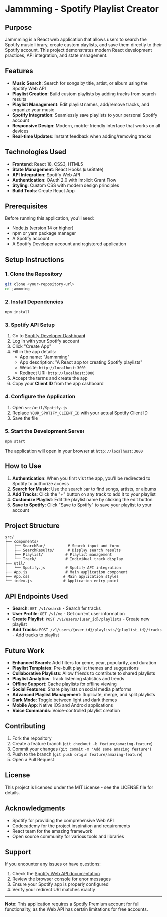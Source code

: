 # Jammming - Spotify Playlist Creator

## Purpose

Jammming is a React web application that allows users to search the Spotify music library, create custom playlists, and save them directly to their Spotify account. This project demonstrates modern React development practices, API integration, and state management.

## Features

- **Music Search**: Search for songs by title, artist, or album using the Spotify Web API
- **Playlist Creation**: Build custom playlists by adding tracks from search results
- **Playlist Management**: Edit playlist names, add/remove tracks, and organize your music
- **Spotify Integration**: Seamlessly save playlists to your personal Spotify account
- **Responsive Design**: Modern, mobile-friendly interface that works on all devices
- **Real-time Updates**: Instant feedback when adding/removing tracks

## Technologies Used

- **Frontend**: React 18, CSS3, HTML5
- **State Management**: React Hooks (useState)
- **API Integration**: Spotify Web API
- **Authentication**: OAuth 2.0 with Implicit Grant Flow
- **Styling**: Custom CSS with modern design principles
- **Build Tools**: Create React App

## Prerequisites

Before running this application, you'll need:

- Node.js (version 14 or higher)
- npm or yarn package manager
- A Spotify account
- A Spotify Developer account and registered application

## Setup Instructions

### 1. Clone the Repository

```bash
git clone <your-repository-url>
cd jammming
```

### 2. Install Dependencies

```bash
npm install
```

### 3. Spotify API Setup

1. Go to [Spotify Developer Dashboard](https://developer.spotify.com/dashboard/)
2. Log in with your Spotify account
3. Click "Create App"
4. Fill in the app details:
   - App name: "Jammming"
   - App description: "A React app for creating Spotify playlists"
   - Website: `http://localhost:3000`
   - Redirect URI: `http://localhost:3000`
5. Accept the terms and create the app
6. Copy your **Client ID** from the app dashboard

### 4. Configure the Application

1. Open `src/util/Spotify.js`
2. Replace `YOUR_SPOTIFY_CLIENT_ID` with your actual Spotify Client ID
3. Save the file

### 5. Start the Development Server

```bash
npm start
```

The application will open in your browser at `http://localhost:3000`

## How to Use

1. **Authentication**: When you first visit the app, you'll be redirected to Spotify to authorize access
2. **Search for Music**: Use the search bar to find songs, artists, or albums
3. **Add Tracks**: Click the "+" button on any track to add it to your playlist
4. **Customize Playlist**: Edit the playlist name by clicking the edit button
5. **Save to Spotify**: Click "Save to Spotify" to save your playlist to your account

## Project Structure

```
src/
├── components/
│   ├── SearchBar/          # Search input and form
│   ├── SearchResults/      # Display search results
│   ├── Playlist/          # Playlist management
│   └── Track/             # Individual track display
├── util/
│   └── Spotify.js         # Spotify API integration
├── App.js                 # Main application component
├── App.css               # Main application styles
└── index.js              # Application entry point
```

## API Endpoints Used

- **Search**: `GET /v1/search` - Search for tracks
- **User Profile**: `GET /v1/me` - Get current user information
- **Create Playlist**: `POST /v1/users/{user_id}/playlists` - Create new playlist
- **Add Tracks**: `POST /v1/users/{user_id}/playlists/{playlist_id}/tracks` - Add tracks to playlist

## Future Work

- **Enhanced Search**: Add filters for genre, year, popularity, and duration
- **Playlist Templates**: Pre-built playlist themes and suggestions
- **Collaborative Playlists**: Allow friends to contribute to shared playlists
- **Playlist Analytics**: Track listening statistics and trends
- **Offline Support**: Cache playlists for offline viewing
- **Social Features**: Share playlists on social media platforms
- **Advanced Playlist Management**: Duplicate, merge, and split playlists
- **Dark Mode**: Toggle between light and dark themes
- **Mobile App**: Native iOS and Android applications
- **Voice Commands**: Voice-controlled playlist creation

## Contributing

1. Fork the repository
2. Create a feature branch (`git checkout -b feature/amazing-feature`)
3. Commit your changes (`git commit -m 'Add some amazing feature'`)
4. Push to the branch (`git push origin feature/amazing-feature`)
5. Open a Pull Request

## License

This project is licensed under the MIT License - see the LICENSE file for details.

## Acknowledgments

- Spotify for providing the comprehensive Web API
- Codecademy for the project inspiration and requirements
- React team for the amazing framework
- Open source community for various tools and libraries

## Support

If you encounter any issues or have questions:

1. Check the [Spotify Web API documentation](https://developer.spotify.com/documentation/web-api/)
2. Review the browser console for error messages
3. Ensure your Spotify app is properly configured
4. Verify your redirect URI matches exactly

---

**Note**: This application requires a Spotify Premium account for full functionality, as the Web API has certain limitations for free accounts.
